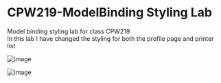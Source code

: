 # CPW219-ModelBinding Styling Lab
Model binding styling lab for class CPW219 <br/>
In this lab I have changed the styling for both the profile page and printer list

![image](https://github.com/user-attachments/assets/81c5254b-cab0-4c50-8a3d-cd6070cc9bb4)

![image](https://github.com/user-attachments/assets/c1605efc-016d-40ad-ac32-623b0b984544)
